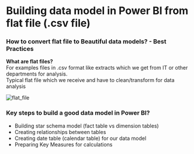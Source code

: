 # Building data model in Power BI from flat file (.csv file)

### How to convert flat file to Beautiful data models? - Best Practices

**What are flat files?** </br>
For examples files in .csv format like extracts which we get from IT or other departments for analysis. </br>
Typical flat file which we receive and have to clean/transform for data analysis 

![flat_file](https://user-images.githubusercontent.com/127090462/224746179-23cfc335-db86-4152-acda-8f5372c2a27b.JPG)

### Key steps to build a good data model in Power BI?

- Building star schema model (fact table vs dimension tables)
- Creating relationships between tables
- Creating date table (calendar table) for our data model
- Preparing Key Measures for calculations 
